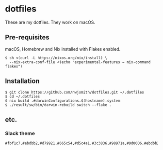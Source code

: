 # dotfiles

These are my dotfiles. They work on macOS.

## Pre-requisites

macOS, Homebrew and Nix installed with Flakes enabled.

    $ sh <(curl -L https://nixos.org/nix/install) \
      --nix-extra-conf-file <(echo "experimental-features = nix-command flakes")

## Installation

    $ git clone https://github.com/nwjsmith/dotfiles.git ~/.dotfiles
    $ cd ~/.dotfiles
    $ nix build .#darwinConfigurations.$(hostname).system
    $ ./result/sw/bin/darwin-rebuild switch --flake .

## etc.

### Slack theme

    #fbf1c7,#ebdbb2,#d79921,#665c54,#d5c4a1,#3c3836,#98971a,#9d0006,#ebdbb2,#282828
